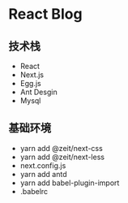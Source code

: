 # React Blog

## 技术栈
- React
- Next.js
- Egg.js
- Ant Desgin
- Mysql

## 基础环境
- yarn add @zeit/next-css
- yarn add @zeit/next-less
- next.config.js
- yarn add antd 
- yarn add babel-plugin-import
- .babelrc